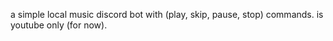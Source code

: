 a simple local music discord bot with (play, skip, pause, stop) commands.
is youtube only (for now).
